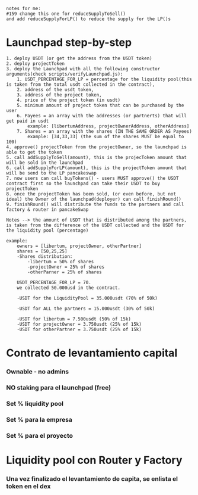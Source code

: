     notes for me:
    #159 change this one for reduceSupplyToSell()
    and add reduceSupplyForLP() to reduce the supply for the LP()s

# Launchpad step-by-step

    1. deploy USDT (or get the address from the USDT token)
    2. deploy projectToken
    3. deploy the Launchpad with all the following constructor arguments(check scripts/verifyLaunchpad.js):
        1. USDT_PERCENTAGE_FOR_LP = percentage for the liquidity pool(this is taken from the total usdt collected in the contract),
        2. address of the usdt token,
        3. address of the project token,
        4. price of the project token (in usdt)
        5. minimum amount of project token that can be purchased by the user
        6. Payees = an array with the addresses (or partnerts) that will get paid in usdt
            example: [libertumAddress, projectOwnerAddress, otherAddress]
        7. Shares = an array with the shares (IN THE SAME ORDER AS Payees)
            example: [34,33,33] (the sum of the shares MUST be equal to 100)
    4. approve() projectToken from the projectOwner, so the launchpad is able to get the token
    5. call addSupplyToSell(amount), this is the projecToken amount that will be sold in the launchpad
    6. call addSupplyForLP(amount), this is the projectToken amount that will be send to the LP pancakeswap
    7. now users can call buyTokens() - users MUST approve() the USDT contract first so the launchpad can take their USDT to buy projectToken
    8. once the projectToken has been sold, (or even before, but not ideal) the Owner of the launchpad(deployer) can call finishRound()
    9. finishRound() will distribute the funds to the partners and call factory & router in pancakeSwap

    Notes --> the amount of USDT that is distributed among the partners, is taken from the difference of the USDT collected and the USDT for the liquidity pool (percentage)

    example:
        owners = [libertum, projectOwner, otherPartner]
        shares = [50,25,25]
        -Shares distribution:
            -libertum = 50% of shares
            -projectOwner = 25% of shares
            -otherParner = 25% of shares

        USDT_PERCENTAGE_FOR_LP = 70.
        we collected 50.000usd in the contract.

        -USDT for the LiquidityPool = 35.000usdt (70% of 50k)

        -USDT for ALL the partners = 15.000usdt (30% of 50k)

        -USDT for libertum = 7.500usdt (50% of 15k)
        -USDT for projectOwner = 3.750usdt (25% of 15k)
        -USDT for otherPartner = 3.750usdt (25% of 15k)

# Contrato de levantamiento capital

### Ownable - no admins

### NO staking para el launchpad (free)

### Set % liquidity pool

### Set % para la empresa

### Set % para el proyecto

# Liquidity pool con Router y Factory

### Una vez finalizado el levantamiento de capita, se enlista el token en el dex
